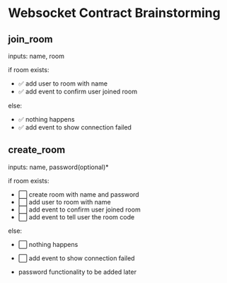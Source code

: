 # Websocket Contract Brainstorming

## join_room

inputs: name, room

if room exists:

- ✅ add user to room with name
- ✅ add event to confirm user joined room

else:

- ✅ nothing happens
- ✅ add event to show connection failed

## create_room

inputs: name, password(optional)\*

if room exists:

- ⬜️ create room with name and password
- ⬜️ add user to room with name
- ⬜️ add event to confirm user joined room
- ⬜️ add event to tell user the room code

else:

- ⬜️ nothing happens
- ⬜️ add event to show connection failed

- password functionality to be added later
